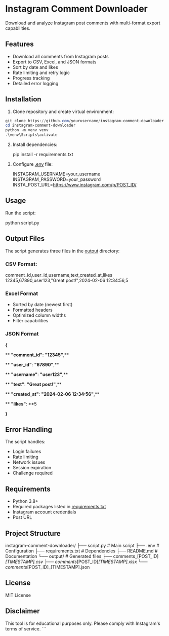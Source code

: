 # Instagram Comment Downloader

Download and analyze Instagram post comments with multi-format export capabilities.

## Features

- Download all comments from Instagram posts
- Export to CSV, Excel, and JSON formats
- Sort by date and likes
- Rate limiting and retry logic
- Progress tracking
- Detailed error logging

## Installation

1. Clone repository and create virtual environment:

```powershell
git clone https://github.com/yourusername/instagram-comment-downloader.git
cd instagram-comment-downloader
python -m venv venv
.\venv\Scripts\activate
```


2. Install dependencies:

   pip install -r requirements.txt
3. Configure [.env](vscode-file://vscode-app/c:/Program%20Files/Microsoft%20VS%20Code/resources/app/out/vs/code/electron-sandbox/workbench/workbench.html) file:

   INSTAGRAM_USERNAME=your_username
   INSTAGRAM_PASSWORD=your_password
   INSTA_POST_URL=https://www.instagram.com/p/POST_ID/

## Usage

Run the script:

python script.py


## Output Files

The script generates three files in the [output](vscode-file://vscode-app/c:/Program%20Files/Microsoft%20VS%20Code/resources/app/out/vs/code/electron-sandbox/workbench/workbench.html) directory:


### CSV Format:

comment_id,user_id,username,text,created_at,likes
12345,67890,user123,"Great post!",2024-02-06 12:34:56,5


### Excel Format

* Sorted by date (newest first)
* Formatted headers
* Optimized column widths
* Filter capabilities



### JSON Format

**{**

**  **"comment_id"**: **"12345"**,**

**  **"user_id"**: **"67890"**,**

**  **"username"**: **"user123"**,**

**  **"text"**: **"Great post!"**,**

**  **"created_at"**: **"2024-02-06 12:34:56"**,**

**  **"likes"**: **5

**}**




## Error Handling

The script handles:

* Login failures
* Rate limiting
* Network issues
* Session expiration
* Challenge required

## Requirements

* Python 3.8+
* Required packages listed in [requirements.txt](vscode-file://vscode-app/c:/Program%20Files/Microsoft%20VS%20Code/resources/app/out/vs/code/electron-sandbox/workbench/workbench.html)
* Instagram account credentials
* Post URL

## Project Structure

instagram-comment-downloader/
├── script.py           # Main script
├── .env               # Configuration
├── requirements.txt   # Dependencies
├── README.md         # Documentation
└── output/           # Generated files
    ├── comments_[POST_ID]_[TIMESTAMP].csv
    ├── comments_[POST_ID]_[TIMESTAMP].xlsx
    └── comments_[POST_ID]_[TIMESTAMP].json


## License

MIT License

## Disclaimer

This tool is for educational purposes only. Please comply with Instagram's terms of service. ```

